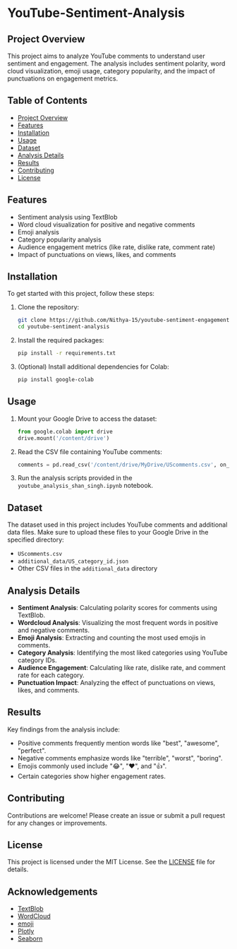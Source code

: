 # YouTube-Sentiment-Analysis

## Project Overview
This project aims to analyze YouTube comments to understand user sentiment and engagement. The analysis includes sentiment polarity, word cloud visualization, emoji usage, category popularity, and the impact of punctuations on engagement metrics.

## Table of Contents
- [Project Overview](#project-overview)
- [Features](#features)
- [Installation](#installation)
- [Usage](#usage)
- [Dataset](#dataset)
- [Analysis Details](#analysis-details)
- [Results](#results)
- [Contributing](#contributing)
- [License](#license)

## Features
- Sentiment analysis using TextBlob
- Word cloud visualization for positive and negative comments
- Emoji analysis
- Category popularity analysis
- Audience engagement metrics (like rate, dislike rate, comment rate)
- Impact of punctuations on views, likes, and comments

## Installation
To get started with this project, follow these steps:

1. Clone the repository:
    ```sh
    git clone https://github.com/Nithya-15/youtube-sentiment-engagement-analysis.git
    cd youtube-sentiment-analysis
    ```

2. Install the required packages:
    ```sh
    pip install -r requirements.txt
    ```

3. (Optional) Install additional dependencies for Colab:
    ```sh
    pip install google-colab
    ```

## Usage
1. Mount your Google Drive to access the dataset:
    ```python
    from google.colab import drive
    drive.mount('/content/drive')
    ```

2. Read the CSV file containing YouTube comments:
    ```python
    comments = pd.read_csv('/content/drive/MyDrive/UScomments.csv', on_bad_lines='skip')
    ```

3. Run the analysis scripts provided in the `youtube_analysis_shan_singh.ipynb` notebook.

## Dataset
The dataset used in this project includes YouTube comments and additional data files. Make sure to upload these files to your Google Drive in the specified directory:
- `UScomments.csv`
- `additional_data/US_category_id.json`
- Other CSV files in the `additional_data` directory

## Analysis Details
- **Sentiment Analysis**: Calculating polarity scores for comments using TextBlob.
- **Wordcloud Analysis**: Visualizing the most frequent words in positive and negative comments.
- **Emoji Analysis**: Extracting and counting the most used emojis in comments.
- **Category Analysis**: Identifying the most liked categories using YouTube category IDs.
- **Audience Engagement**: Calculating like rate, dislike rate, and comment rate for each category.
- **Punctuation Impact**: Analyzing the effect of punctuations on views, likes, and comments.

## Results
Key findings from the analysis include:
- Positive comments frequently mention words like "best", "awesome", "perfect".
- Negative comments emphasize words like "terrible", "worst", "boring".
- Emojis commonly used include "😂", "❤️", and "👍".
- Certain categories show higher engagement rates.

## Contributing
Contributions are welcome! Please create an issue or submit a pull request for any changes or improvements.

## License
This project is licensed under the MIT License. See the [LICENSE](LICENSE) file for details.

## Acknowledgements
- [TextBlob](https://textblob.readthedocs.io/)
- [WordCloud](https://github.com/amueller/word_cloud)
- [emoji](https://github.com/carpedm20/emoji)
- [Plotly](https://plotly.com/)
- [Seaborn](https://seaborn.pydata.org/)
